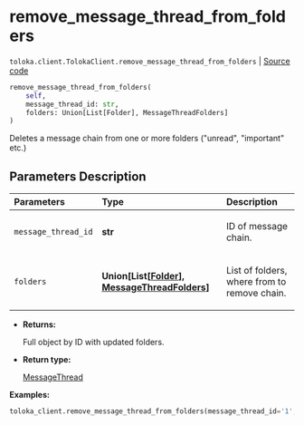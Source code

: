 # remove_message_thread_from_folders
`toloka.client.TolokaClient.remove_message_thread_from_folders` | [Source code](https://github.com/Toloka/toloka-kit/blob/v1.1.4/src/client/__init__.py#L1013)

```python
remove_message_thread_from_folders(
    self,
    message_thread_id: str,
    folders: Union[List[Folder], MessageThreadFolders]
)
```

Deletes a message chain from one or more folders ("unread", "important" etc.)

## Parameters Description

| Parameters | Type | Description |
| :----------| :----| :-----------|
`message_thread_id`|**str**|<p>ID of message chain.</p>
`folders`|**Union\[List\[[Folder](toloka.client.message_thread.Folder.md)\], [MessageThreadFolders](toloka.client.message_thread.MessageThreadFolders.md)\]**|<p>List of folders, where from to remove chain.</p>

* **Returns:**

  Full object by ID with updated folders.

* **Return type:**

  [MessageThread](toloka.client.message_thread.MessageThread.md)

**Examples:**


```python
toloka_client.remove_message_thread_from_folders(message_thread_id='1', folders=['IMPORTANT'])
```
